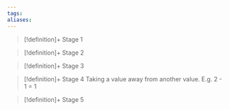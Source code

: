 ```yaml
---
tags:
aliases:
---
```


> [!definition]+ Stage 1
>

> [!definition]+ Stage 2
>

> [!definition]+ Stage 3
>

> [!definition]+ Stage 4
> Taking a value away from another value. E.g. 2 - 1 = 1

> [!definition]+ Stage 5
>



